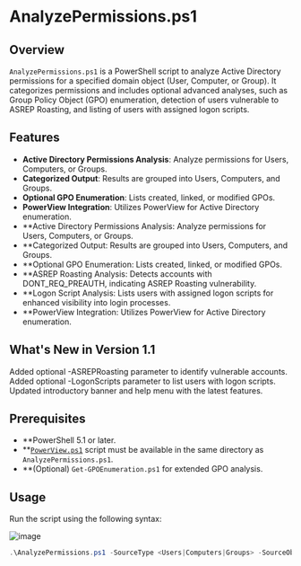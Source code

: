 # AnalyzePermissions.ps1

## Overview

`AnalyzePermissions.ps1` is a PowerShell script to analyze Active Directory permissions for a specified domain object (User, Computer, or Group). It categorizes permissions and includes optional advanced analyses, such as Group Policy Object (GPO) enumeration, detection of users vulnerable to ASREP Roasting, and listing of users with assigned logon scripts.

## Features

- **Active Directory Permissions Analysis**: Analyze permissions for Users, Computers, or Groups.
- **Categorized Output**: Results are grouped into Users, Computers, and Groups.
- **Optional GPO Enumeration**: Lists created, linked, or modified GPOs.
- **PowerView Integration**: Utilizes PowerView for Active Directory enumeration.
- **Active Directory Permissions Analysis: Analyze permissions for Users, Computers, or Groups.
- **Categorized Output: Results are grouped into Users, Computers, and Groups.
- **Optional GPO Enumeration: Lists created, linked, or modified GPOs.
- **ASREP Roasting Analysis: Detects accounts with DONT_REQ_PREAUTH, indicating ASREP Roasting vulnerability.
- **Logon Script Analysis: Lists users with assigned logon scripts for enhanced visibility into login processes.
- **PowerView Integration: Utilizes PowerView for Active Directory enumeration.

## What's New in Version 1.1
Added optional -ASREPRoasting parameter to identify vulnerable accounts.
Added optional -LogonScripts parameter to list users with logon scripts.
Updated introductory banner and help menu with the latest features.

## Prerequisites

- **PowerShell 5.1 or later.
- **[`PowerView.ps1`](https://github.com/PowerShellMafia/PowerSploit/blob/master/Recon/PowerView.ps1) script must be available in the same directory as `AnalyzePermissions.ps1`.
- **(Optional) `Get-GPOEnumeration.ps1` for extended GPO analysis.

## Usage

Run the script using the following syntax:

![image](https://github.com/user-attachments/assets/8daab02b-90c1-4d59-b225-f029dee897ae)

```powershell
.\AnalyzePermissions.ps1 -SourceType <Users|Computers|Groups> -SourceObject <SamAccountName> [-ExtraGPOEnumeration] [-ASREPRoasting] [-LogonScripts]




